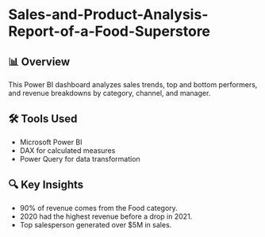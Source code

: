 # Sales-and-Product-Analysis-Report-of-a-Food-Superstore

## 📊 Overview
This Power BI dashboard analyzes sales trends, top and bottom performers, and revenue breakdowns by category, channel, and manager.

## 🛠 Tools Used
- Microsoft Power BI
- DAX for calculated measures
- Power Query for data transformation

## 🔍 Key Insights
- 90% of revenue comes from the Food category.
- 2020 had the highest revenue before a drop in 2021.
- Top salesperson generated over $5M in sales.


